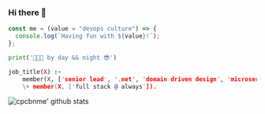 ### Hi there 👋

```ts
const me = (value = "devops culture") => {
  console.log(`Having fun with ${value}!`);
};
```

```python
print('👨🏻‍💻 by day && night 😎')
```

```prolog
job_title(X) :-
    member(X, ['senior lead', '.net', 'domain driven design', 'microservices', 'microfrontends']).']),
    \+ member(X, ['full stack @ always']).
```

<!--
![Metrics](https://metrics.lecoq.io/0xflotus?template=terminal&isocalendar=1&languages=1&introduction=1&stars=1&lines=1&achievements=1&isocalendar.duration=half-year&languages.limit=8&languages.colors=github&languages.threshold=0%25&introduction.title=true&stars.limit=4&achievements.threshold=A&achievements.secrets=false&achievements.limit=2&config.timezone=Europe%2FBerlin)
-->

![cpcbnme' github stats](https://github-readme-stats.vercel.app/api?username=cpcbnme&show_icons=true&title_color=fff&icon_color=79ff97&text_color=9f9f9f&bg_color=151515&count_private=true&include_all_commits=true&layout=compact)
